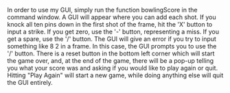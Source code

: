 In order to use my GUI, simply run the function bowlingScore in the command window. A GUI will appear where you can add each shot. If you knock all ten pins down in the first shot of the frame, hit the 'X' button to input a strike. If you get zero, use the '-' button, representing a miss. If you get a spare, use the '/' button. The GUI will give an error if you try to input something like 8 2 in a frame. In this case, the GUI prompts you to use the '/' button. There is a reset button in the bottom left corner which will start the game over, and, at the end of the game, there will be a pop-up telling you what your score was and asking if you would like to play again or quit. Hitting "Play Again" will start a new game, while doing anything else will quit the GUI entirely. 
